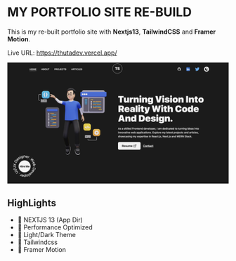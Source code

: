 # MY PORTFOLIO SITE RE-BUILD

This is my re-built portfolio site with **Nextjs13**, **TailwindCSS** and **Framer Motion**.

Live URL: <https://thutadev.vercel.app/>

![ThutaDev](/public/demo.png)

## HighLights

- 🚀 NEXTJS 13 (App Dir)
- 🚀 Performance Optimized
- 🚀 Light/Dark Theme
- 🚀 Tailwindcss
- 🚀 Framer Motion
